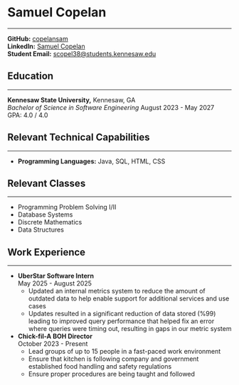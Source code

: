 # Samuel Copelan
 
***

**GitHub:** [copelansam](https://github.com/copelansam) <br>
**LinkedIn:**  [Samuel Copelan](www.linkedin.com/in/samuel-copelan)<br>
**Student Email:** scopel38@students.kennesaw.edu



## Education
***
**Kennesaw State University,** Kennesaw, GA <br>
*Bachelor of Science in Software Engineering* August 2023 - May 2027 <br>
GPA: 4.0 / 4.0


## Relevant Technical Capabilities
***
- **Programming Languages:** Java, SQL, HTML, CSS


## Relevant Classes
***
 - Programming Problem Solving I/II
 - Database Systems
 - Discrete Mathematics
 - Data Structures


## Work Experience
 ***
- **UberStar Software Intern**
<br>May 2025 - August 2025
    - Updated an internal metrics system to reduce the amount of outdated data to help enable support for additional services and use cases
    - Updates resulted in a significant reduction of data stored (%99) leading to improved query performance that helped fix an error where queries were timing out, resulting in gaps in our metric system
- **Chick-fil-A BOH Director**
<br> October 2023 - Present
  - Lead groups of up to 15 people in a fast-paced work environment
  - Ensure that kitchen is following company and government established food handling and safety regulations
  - Ensure proper procedures are being taught and followed